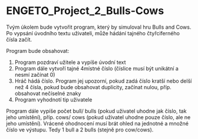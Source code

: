 # ENGETO_Project_2_Bulls-Cows

Tvým úkolem bude vytvořit program, který by simuloval hru Bulls and Cows.
Po vypsání úvodního textu uživateli, může hádání tajného čtyřciferného čísla začít.

Program bude obsahovat:
  1. Program pozdraví užitele a vypíše úvodní text
  2. Program dále vytvoří tajné 4místné číslo (číslice musí být unikátní a nesmí začínat 0)
  3. Hráč hádá číslo. Program jej upozorní, pokud zadá číslo kratší nebo delší než 4 čísla,
    pokud bude obsahovat duplicity, začínat nulou, příp. obsahovat nečíselné znaky
  4. Program vyhodnotí tip uživatele

Program dále vypíše počet bull/ bulls (pokud uživatel uhodne jak číslo, tak jeho umístění),
příp. cows/ cows (pokud uživatel uhodne pouze číslo, ale ne jeho umístění).
Vrácené ohodnocení musí brát ohled na jednotné a množné číslo ve výstupu.
Tedy 1 bull a 2 bulls (stejně pro cow/cows).
